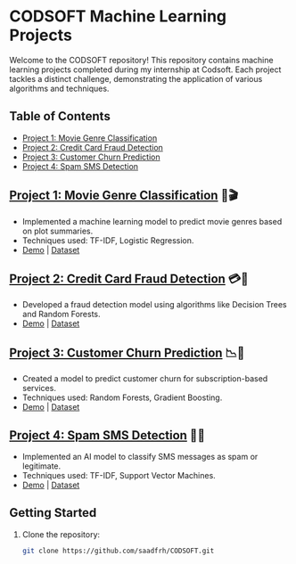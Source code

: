 # CODSOFT Machine Learning Projects

Welcome to the CODSOFT repository! This repository contains machine learning projects completed during my internship at Codsoft. Each project tackles a distinct challenge, demonstrating the application of various algorithms and techniques.

## Table of Contents

- [Project 1: Movie Genre Classification](#project-1-movie-genre-classification)
- [Project 2: Credit Card Fraud Detection](#project-2-credit-card-fraud-detection)
- [Project 3: Customer Churn Prediction](#project-3-customer-churn-prediction)
- [Project 4: Spam SMS Detection](#project-4-spam-sms-detection)

## [Project 1: Movie Genre Classification](#project-1-movie-genre-classification) 🍿🎬

- Implemented a machine learning model to predict movie genres based on plot summaries.
- Techniques used: TF-IDF, Logistic Regression.
- [Demo](https://github.com/saadfrh/CODSOFT/blob/main/movie-genre-classifier.ipynb) | [Dataset](https://www.kaggle.com/datasets/hijest/genre-classification-dataset-imdb)

## [Project 2: Credit Card Fraud Detection](#project-2-credit-card-fraud-detection) 💳🚫

- Developed a fraud detection model using algorithms like Decision Trees and Random Forests.
- [Demo](https://github.com/saadfrh/CODSOFT/blob/main/credit-card-fraud-transaction-classification.ipynb) | [Dataset](https://www.kaggle.com/datasets/kartik2112/fraud-detection)

## [Project 3: Customer Churn Prediction](#project-3-customer-churn-prediction) 📉🔄

- Created a model to predict customer churn for subscription-based services.
- Techniques used: Random Forests, Gradient Boosting.
- [Demo](https://github.com/saadfrh/CODSOFT/blob/main/bank_customer_churn_prediction(eda_modeling).ipynb) | [Dataset](https://www.kaggle.com/datasets/shantanudhakadd/bank-customer-churn-prediction)

## [Project 4: Spam SMS Detection](#project-4-spam-sms-detection) 📱🚫

- Implemented an AI model to classify SMS messages as spam or legitimate.
- Techniques used: TF-IDF, Support Vector Machines.
- [Demo](https://github.com/saadfrh/CODSOFT/blob/main/sms-spam-detection-by-saadfr.ipynb) | [Dataset](https://www.kaggle.com/datasets/uciml/sms-spam-collection-dataset)



## Getting Started

1. Clone the repository:

   ```bash
   git clone https://github.com/saadfrh/CODSOFT.git
